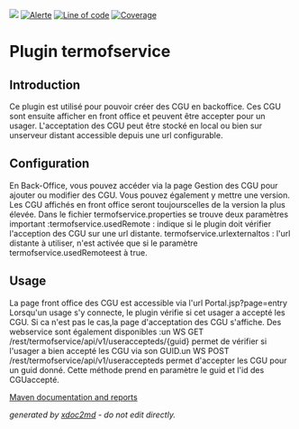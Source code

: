 ![](https://dev.lutece.paris.fr/jenkins/buildStatus/icon?job=auth-plugin-termofservice-roleprovider-deploy)
[![Alerte](https://dev.lutece.paris.fr/sonar/api/project_badges/measure?project=fr.paris.lutece.plugins%3Aplugin-termofservice&metric=alert_status)](https://dev.lutece.paris.fr/sonar/dashboard?id=fr.paris.lutece.plugins%3Aplugin-termofservice)
[![Line of code](https://dev.lutece.paris.fr/sonar/api/project_badges/measure?project=fr.paris.lutece.plugins%3Aplugin-termofservice&metric=ncloc)](https://dev.lutece.paris.fr/sonar/dashboard?id=fr.paris.lutece.plugins%3Aplugin-termofservice)
[![Coverage](https://dev.lutece.paris.fr/sonar/api/project_badges/measure?project=fr.paris.lutece.plugins%3Aplugin-termofservice&metric=coverage)](https://dev.lutece.paris.fr/sonar/dashboard?id=fr.paris.lutece.plugins%3Aplugin-termofservice)

# Plugin termofservice

## Introduction

Ce plugin est utilisé pour pouvoir créer des CGU en backoffice. Ces CGU sont ensuite afficher en front office et peuvent être accepter pour un usager. L'acceptation des CGU peut être stocké en local ou bien sur unserveur distant accessible depuis une url configurable.

## Configuration

En Back-Office, vous pouvez accéder via la page Gestion des CGU pour ajouter ou modifier des CGU. Vous pouvez également y mettre une version. Les CGU affichés en front office seront toujourscelles de la version la plus élevée. Dans le fichier termofservice.properties se trouve deux paramètres important :termofservice.usedRemote : indique si le plugin doit vérifier l'acception des CGU sur une url distante. termofservice.urlexternaltos : l'url distante à utiliser, n'est activée que si le paramètre termofservice.usedRemoteest à true.

## Usage

La page front office des CGU est accessible via l'url Portal.jsp?page=entry Lorsqu'un usage s'y connecte, le plugin vérifie si cet usager a accepté les CGU. Si ca n'est pas le cas,la page d'acceptation des CGU s'affiche. Des webservice sont également disponibles :un WS GET /rest/termofservice/api/v1/useraccepteds/{guid} permet de vérifier si l'usager a bien accepté les CGU via son GUID.un WS POST /rest/termofservice/api/v1/useraccepteds permet d'accepter les CGU pour un guid donné. Cette méthode prend en paramètre le guid et l'id des CGUaccepté.


[Maven documentation and reports](https://dev.lutece.paris.fr/plugins/plugin-termofservice/)



 *generated by [xdoc2md](https://github.com/lutece-platform/tools-maven-xdoc2md-plugin) - do not edit directly.*
